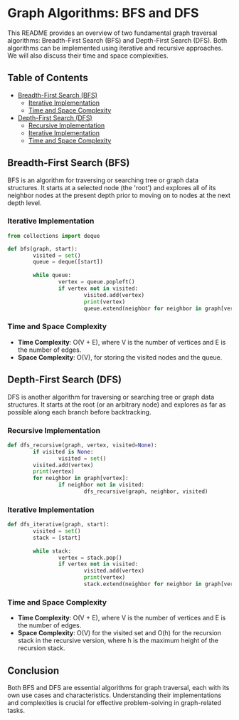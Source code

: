 # Graph Algorithms: BFS and DFS

This README provides an overview of two fundamental graph traversal algorithms: Breadth-First Search (BFS) and Depth-First Search (DFS). Both algorithms can be implemented using iterative and recursive approaches. We will also discuss their time and space complexities.

## Table of Contents
- [Breadth-First Search (BFS)](#breadth-first-search-bfs)
    - [Iterative Implementation](#iterative-implementation)
    - [Time and Space Complexity](#time-and-space-complexity)
- [Depth-First Search (DFS)](#depth-first-search-dfs)
    - [Recursive Implementation](#recursive-implementation)
    - [Iterative Implementation](#iterative-implementation-1)
    - [Time and Space Complexity](#time-and-space-complexity-1)

## Breadth-First Search (BFS)

BFS is an algorithm for traversing or searching tree or graph data structures. It starts at a selected node (the 'root') and explores all of its neighbor nodes at the present depth prior to moving on to nodes at the next depth level.

### Iterative Implementation

```python
from collections import deque

def bfs(graph, start):
        visited = set()
        queue = deque([start])
        
        while queue:
                vertex = queue.popleft()
                if vertex not in visited:
                        visited.add(vertex)
                        print(vertex)
                        queue.extend(neighbor for neighbor in graph[vertex] if neighbor not in visited)
```

### Time and Space Complexity

- **Time Complexity**: O(V + E), where V is the number of vertices and E is the number of edges.
- **Space Complexity**: O(V), for storing the visited nodes and the queue.

## Depth-First Search (DFS)

DFS is another algorithm for traversing or searching tree or graph data structures. It starts at the root (or an arbitrary node) and explores as far as possible along each branch before backtracking.

### Recursive Implementation

```python
def dfs_recursive(graph, vertex, visited=None):
        if visited is None:
                visited = set()
        visited.add(vertex)
        print(vertex)
        for neighbor in graph[vertex]:
                if neighbor not in visited:
                        dfs_recursive(graph, neighbor, visited)
```

### Iterative Implementation

```python
def dfs_iterative(graph, start):
        visited = set()
        stack = [start]
        
        while stack:
                vertex = stack.pop()
                if vertex not in visited:
                        visited.add(vertex)
                        print(vertex)
                        stack.extend(neighbor for neighbor in graph[vertex] if neighbor not in visited)
```

### Time and Space Complexity

- **Time Complexity**: O(V + E), where V is the number of vertices and E is the number of edges.
- **Space Complexity**: O(V) for the visited set and O(h) for the recursion stack in the recursive version, where h is the maximum height of the recursion stack.

## Conclusion

Both BFS and DFS are essential algorithms for graph traversal, each with its own use cases and characteristics. Understanding their implementations and complexities is crucial for effective problem-solving in graph-related tasks.
